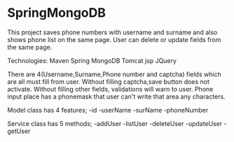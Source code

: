 SpringMongoDB
=============

This project saves phone numbers with username and surname and also shows phone list on the same page. User can delete or update fields from the same page.

Technologies:
Maven
Spring
MongoDB
Tomcat
jsp
JQuery

  There are 4(Username,Surname,Phone number and captcha) fields which are all must fill from user. Without filling captcha,save button does not activate. Without filling other fields, validations will warn to user. Phone input place has a phonemask that user can't write that area any characters.
  
  Model class has 4 features;
    -id
    -userName
    -surName
    -phoneNumber
    
  Service class has 5 methods;
    -addUser
    -listUser
    -deleteUser
    -updateUser
    -getUser
    
  


